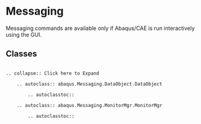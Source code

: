 # Messaging

Messaging commands are available only if Abaqus/CAE is run interactively using the GUI.

## Classes

```{eval-rst}

.. collapse:: Click here to Expand

    .. autoclass:: abaqus.Messaging.DataObject.DataObject

        .. autoclasstoc::

    .. autoclass:: abaqus.Messaging.MonitorMgr.MonitorMgr

        .. autoclasstoc::
```
